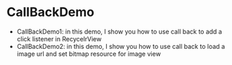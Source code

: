 # CallBackDemo  

- CallBackDemo1: in this demo, I show you how to use call back to add a click listener in RecycelrView    
- CallBackDemo2: in this demo, I show you how to use call back to load a image url and set bitmap resource for image view
